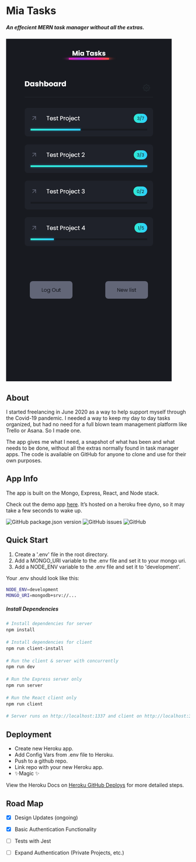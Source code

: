 # Mia Tasks

##### _An effecient MERN task manager without all the extras._

![mia tasks screenshot](https://github.com/sphen/mia-tasks/blob/main/miatasks.png?raw=true)

## About

I started freelancing in June 2020 as a way to help support myself through the Covid-19 pandemic. I needed a way to keep my day to day tasks organized, but had no need for a full blown team management platform like Trello or Asana. So I made one.

The app gives me what I need, a snapshot of what has been and what needs to be done, without all the extras normally found in task manager apps. The code is available on GitHub for anyone to clone and use for their own purposes.

## App Info

The app is built on the Mongo, Express, React, and Node stack.

Check out the demo app [here](https://miatasks.herokuapp.com). It’s hosted on a heroku free dyno, so it may take a few seconds to wake up.

![GitHub package.json version](https://img.shields.io/github/package-json/v/sphen/mia-tasks) ![GitHub issues](https://img.shields.io/github/issues-raw/sphen/mia-tasks) ![GitHub](https://img.shields.io/github/license/sphen/mia-tasks)


## Quick Start

1. Create a '.env' file in the root directory.
2. Add a MONGO_URI variable to the .env file and set it to your mongo uri.
3. Add a NODE_ENV variable to the .env file and set it to 'development'.

Your .env should look like this:

```bash
NODE_ENV=development
MONGO_URI=mongodb+srv://...
```

##### Install Dependencies

```bash
# Install dependencies for server
npm install

# Install dependencies for client
npm run client-install

# Run the client & server with concurrently
npm run dev

# Run the Express server only
npm run server

# Run the React client only
npm run client

# Server runs on http://localhost:1337 and client on http://localhost:3000
```

## Deployment

- Create new Heroku app.
- Add Config Vars from .env file to Heroku.
- Push to a github repo.
- Link repo with your new Heroku app.
- ✨Magic ✨

View the Heroku Docs on [Heroku GitHub Deploys](https://devcenter.heroku.com/articles/github-integration) for more detailed steps.

## Road Map

- [x] Design Updates (ongoing)
- [x] Basic Authentication Functionality
- [ ] Tests with Jest
- [ ] Expand Authentication (Private Projects, etc.)


